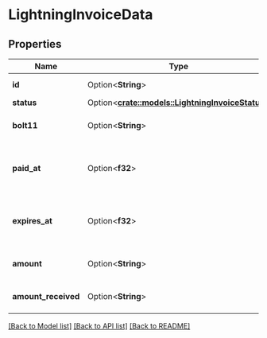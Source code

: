 # LightningInvoiceData

## Properties

Name | Type | Description | Notes
------------ | ------------- | ------------- | -------------
**id** | Option<**String**> | The invoice's ID | [optional]
**status** | Option<[**crate::models::LightningInvoiceStatus**](LightningInvoiceStatus.md)> |  | [optional]
**bolt11** | Option<**String**> | The BOLT11 representation of the invoice | [optional]
**paid_at** | Option<**f32**> | The unix timestamp when the invoice got paid | [optional]
**expires_at** | Option<**f32**> | The unix timestamp when the invoice expires | [optional]
**amount** | Option<**String**> | The amount of the invoice in millisatoshi | [optional]
**amount_received** | Option<**String**> | The amount received in millisatoshi | [optional]

[[Back to Model list]](../README.md#documentation-for-models) [[Back to API list]](../README.md#documentation-for-api-endpoints) [[Back to README]](../README.md)



